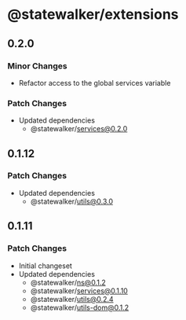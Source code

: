 # @statewalker/extensions

## 0.2.0

### Minor Changes

- Refactor access to the global services variable

### Patch Changes

- Updated dependencies
  - @statewalker/services@0.2.0

## 0.1.12

### Patch Changes

- Updated dependencies
  - @statewalker/utils@0.3.0

## 0.1.11

### Patch Changes

- Initial changeset
- Updated dependencies
  - @statewalker/ns@0.1.2
  - @statewalker/services@0.1.10
  - @statewalker/utils@0.2.4
  - @statewalker/utils-dom@0.1.2
